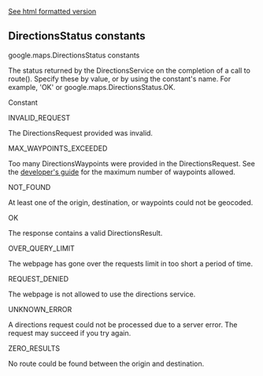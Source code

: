 [See html formatted version](https://huasofoundries.github.io/google-maps-documentation/DirectionsStatus.html)


DirectionsStatus constants
--------------------------

google.maps.DirectionsStatus constants

The status returned by the DirectionsService on the completion of a call to route(). Specify these by value, or by using the constant's name. For example, 'OK' or google.maps.DirectionsStatus.OK.

Constant

INVALID\_REQUEST

The DirectionsRequest provided was invalid.

MAX\_WAYPOINTS\_EXCEEDED

Too many DirectionsWaypoints were provided in the DirectionsRequest. See the [developer's guide](https://developers.google.com/maps/documentation/javascript/directions#UsageLimits) for the maximum number of waypoints allowed.

NOT\_FOUND

At least one of the origin, destination, or waypoints could not be geocoded.

OK

The response contains a valid DirectionsResult.

OVER\_QUERY\_LIMIT

The webpage has gone over the requests limit in too short a period of time.

REQUEST\_DENIED

The webpage is not allowed to use the directions service.

UNKNOWN\_ERROR

A directions request could not be processed due to a server error. The request may succeed if you try again.

ZERO\_RESULTS

No route could be found between the origin and destination.